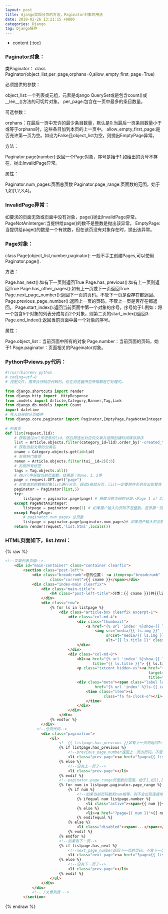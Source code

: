 ```yaml
---
layout: post
title: django实现分页的方法，Paginator对象的用法
date: 2019-02-26 13:21:15 +0800
categories: Django
tag: Django操作
---
```


* content
{:toc}


### Paginator对象：

类Paginator：
class Paginator(object_list,per_page,orphans=0,allow_empty_first_page=True)

必须提供的参数：

object_list:一个列表或元组，元素是django QuerySet或是包含count()或__len__()方法的可切片对象。
per_page:包含在一页中最多的条目数量。

可选参数：

orphans：在最后一页中充许的最少条目数量，默认是0.当最后一页条目数量小于或等于orphans时，这些条目加到本页的上一页中。
allow_empty_first_page:是否充许第一页为空。如设为False且object_list为空，则抛出EmptyPage异常。

方法：

Paginator.page(number):返回一个Page对象，序号是始于1.如给出的页号不存在，抛出InvalidPage异常。

属性：

Paginator.num_pages:页面总页数
Paginator.page_range:页面数的范围，始于1,如[1,2,3,4]。

### InvalidPage异常：

如要求的页面无效或页面中没有对象，page()抛出InvalidPage异常。
PageNotAnInterger:当提供给page()的数不是整数是抛出该异常。
EmptyPage:当提供给page()的数是一个有效数，但在该页没有对象存在时，抛出该异常。

### Page对象：

class Page(object_list,number,paginator):
一般不手工创建Pages,可以使用Paginator.page().

方法：

Page.has_next():如有下一页则返回True
Page.has_previous():如有上一页则返回True
Page.has_other_pages():如有上一页或下一页返回True
Page.next_page_number():返回下一页的页码。不管下一页是否存在都返回。
Page.previous_page_number():返回上一页的页码。不管上一页是否存在都返回。
Page.start_index():返回当前页面中第一个对象的序号，序号始于1.例如：将一个包含5个对象的列表分成每页2个对象，则第二页的start_index()返回3.
Page.end_index():返回当前页面中最一个对象的序号。

属性：

Page.object_list：当前页面中所有的对象
Page.number：当前页面的页码，始于1
Page.paginator：页面相关的Pageinator对象。

### Python中views.py代码：
```python
#!/usr/bin/env python
# coding=utf-8
# 视图文件，用来执行响应代码的。你在浏览器所见所得都是它处理的。
 
from django.shortcuts import render
from django.http import  HttpResponse
from .models import Article,Category,Banner,Tag,Link
from django.db.models import Count
import datetime
# 导入自带的分页插件
from django.core.paginator import Paginator,EmptyPage,PageNotAnInteger
 
# 列表页
def list(request,lid):
    # 获取通过url传进来的lid，然后筛选出对应的文章并按照创建时间降序排序
    list = Article.objects.filter(category_id=lid).order_by('-created_time')
    # 获取当前文章的分类名
    cname = Category.objects.get(id=lid)
    # 右侧热门推荐
    remen = Article.objects.filter(tui__id=2)[:6]
    # 右侧所有标签
    tags = Tag.objects.all()
    # 在url中获取当前页面数，结果是：None、1、2等
    page = request.GET.get("page")
    # 对查询到的数据对象list进行分页，超过5条就分页，list一定要排序否则会出现警告
    paginator = Paginator(list,5)
    try:
        listpage = paginator.page(page) # 获取当前页码的记录:<Page 1 of 2>
    except PageNotAnInteger:
        listpage = paginator.page(1) # 如果用户输入的页码不是整数，显示第一页内容
    except EmptyPage:
        # paginator.num_pages 总页数
        listpage = paginator.page(paginator.num_pages)# 如果用户输入的页数不在系统的页码列表中时，显示最后一页
    return render(request,'list.html',locals())

```

### HTML页面如下，list.html：
{% raw %}

```html
<!--文章列表页面-->
    <div id="main-container" class="container clearfix">
        <section class="post-left">
            <div class="breadcrumb">您的位置： <a itemprop="breadcrumb" href="{% url 'index' %}">首页</a> » <span
                    class="current">{{ cname }}</span></div>
            <div class="index-main clearfix">
                <div class="main-title">
                    <h4 class="post-left-title">分类：{{ cname }}(共{{list|length}}条数据  第{{listpage.number}}页/共{{listpage.paginator.num_pages}}页)</h4>
                </div>
                <div class="row">
                    {% for ls in listpage %}
                        <div class="article-box clearfix excerpt-1">
                            <div class="col-md-4">
                                <div class="thumbnail">
                                    <a href="{% url 'index' %}show-{{ ls.id }}.html" title="{{ ls.title }}">
                                        <img src="media/{{ ls.img }}"
                                             srcset="media/{{ ls.img }}"
                                             alt="{{ ls.title }}" class="wp-post-image" width="240" height="160"/></a>
                                </div>
                            </div>
                            <div class="col-md-8">
                                <h2><a href="{% url 'index' %}show-{{ ls.id }}.html" target="_blank"
                                       title="{{ ls.title }}"> {{ ls.title }}</a></h2>
                                <p class="txtcont hidden-xs"><a href="{% url 'index' %}show-{{ ls.id }}.html"
                                                                target="_blank"
                                                                title="{{ ls.title }}">{{ ls.excerpt }}</a></p>
                                <div class="meta"><span class="label label-info"><a
                                        href="{% url 'index' %}ls-{{ category_id }}.html">{{ ls.category.name }}</a></span>
                                    <time class="item"><i
                                            class="fa fa-clock-o"></i>{{ ls.created_time|date:"Y年m月d日" }}
                                    </time>
                                </div>
                            </div>
                        </div>
                    {% endfor %}
                </div>
              <!--分页代码-->
                <div class="pagination">
                    <ul>
                        <!--{{ listpage.has_previous }}如有上一页则返回True-->
                        {% if listpage.has_previous %}
                            <!--previous_page_number返回上一页的页码。不管上一页是否存在都返回，上面用if限制肯定存在-->
                            <li class="prev-page"><a href="?page={{ listpage.previous_page_number }}">上一页</a> </li>
                        {% else %}
                            <!--没有上一页了-->
                            <li class="prev-page"></li>
                        {% endif %}
                        <!--paginator.page_range页面数的范围，始于1,如[1,2,3,4]-->
                        {% for num in listpage.paginator.page_range %}
                            {% if num %}
                                <!--如果当前页码数和num相等，则不会出现连接地址，也不能点击-->
                                {% ifequal num listpage.number %}
                                    <li class="active"><span>{{ num }}</span></li>
                                {% else %}
                                    <li><a href="?page={{ num }}">{{ num }}</a></li>
                                {% endifequal %}
                            {% else %}
                                <li class="disabled"><span>...</span></li>
                            {% endif %}
                        {% endfor %}
                        <!--如果有下一页-->
                        {% if listpage.has_next %}
                            <!--next_page_number返回下一页的页码。不管下一页是否存在都返回，上面用if限制肯定存在-->
                            <li class="next-page"><a href="?page={{ listpage.next_page_number }}">下一页</a></li>
                        {% else %}
                            <!--没有下一页了-->
                            <li class="prev-page"></li>
                        {% endif %}
                    </ul>
                </div>
            </div>
            <!-- /文章列表 -->
        </section>

```
{% endraw %}

